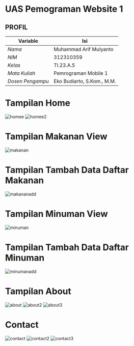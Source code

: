 # UAS Pemograman Website 1
## PROFIL
| Variable           |             Isi            |
| -------------------|----------------------------|
| *Nama*           |         Muhammad Arif Mulyanto      |
| *NIM*            |          312310359        |
| *Kelas*          |          TI.23.A.5         |
| *Mata Kuliah*    |     Pemrograman Mobile  1   |
| *Dosen Pengampu* | Eko Budiarto, S.Kom., M.M. |

# Tampilan Home
![homee](https://github.com/user-attachments/assets/77139377-93d2-4d84-909a-cd3433fe9023)
![homee2](https://github.com/user-attachments/assets/5d863889-55d0-46e8-8ea7-799dbb240940)

# Tampilan Makanan View
![makanan](https://github.com/user-attachments/assets/ddef0308-9039-485b-ba2b-9f7710898577)

# Tampilan Tambah Data Daftar Makanan
![makananadd](https://github.com/user-attachments/assets/f43801ff-2b1c-4444-a4a7-f6abc2b6d62d)

# Tampilan Minuman View
![minuman](https://github.com/user-attachments/assets/43151958-96ce-4186-ad8a-e531c2daeb30)

# Tampilan Tambah Data Daftar Minuman
![minumanadd](https://github.com/user-attachments/assets/083704e6-35ed-4434-9eef-2ed20aacbda8)

# Tampilan About
![about](https://github.com/user-attachments/assets/015b234f-c216-41b3-8711-a4a9a829d0e3)
![about2](https://github.com/user-attachments/assets/75128376-4424-4ca9-a070-d65cf14f7aa2)
![about3](https://github.com/user-attachments/assets/3f214011-77a1-4826-8e20-52051b8c7d0a)

# Contact
![contact](https://github.com/user-attachments/assets/27b0616a-74fe-4a48-afa7-a22c923034d7)
![contact2](https://github.com/user-attachments/assets/afa50bd2-58c5-4edd-8fed-167a335a0459)
![contact3](https://github.com/user-attachments/assets/e8cc1979-7fbd-4898-901b-95ae31956a16)




